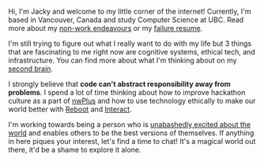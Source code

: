 Hi, I'm Jacky and welcome to my little corner of the internet! Currently, I'm based in Vancouver, Canada and study Computer Science at UBC. Read more about my [non-work endeavours](/notwork) or my [failure resume](/posts/a-failure-resume).

I'm still trying to figure out what I really want to do with my life but 3 things that are fascinating to me right now are cognitive systems, ethical tech, and infrastructure. You can find more about what I'm thinking about on my [second brain](/toc/directory).

I strongly believe that **code can't abstract responsibility away from problems**. I spend a lot of time thinking about how to improve hackathon culture as a part of [nwPlus](https://www.nwplus.io/) and how to use technology ethically to make our world better with [Reboot](https://twitter.com/reboot_hq/) and [Interact](https://twitter.com/joininteract).

I'm working towards being a person who is [unabashedly excited about the world](https://www.youtube.com/watch?v=Khfe3jBuq8c&list=PLMs_JcuNozJbxC91R5skgPpL7cnJuICun) and enables others to be the best versions of themselves. If anything in here piques your interest, let's find a time to chat! It's a magical world out there, it'd be a shame to explore it alone.